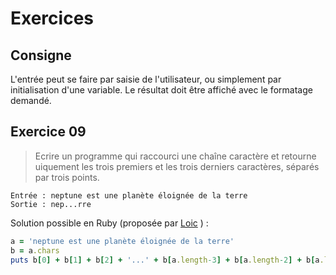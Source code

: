 # Exercices
## Consigne
L'entrée peut se faire par saisie de l'utilisateur, ou simplement par initialisation d'une variable. Le résultat doit être affiché avec le formatage demandé.

## Exercice 09
>Ecrire un programme qui raccourci une chaîne caractère et retourne uiquement les trois premiers et les trois derniers caractères, séparés par trois points.
```
Entrée : neptune est une planète éloignée de la terre
Sortie : nep...rre
```

Solution possible en Ruby (proposée par [Loic](https://github.com/EuryX) )  :
```Ruby
a = 'neptune est une planète éloignée de la terre'
b = a.chars
puts b[0] + b[1] + b[2] + '...' + b[a.length-3] + b[a.length-2] + b[a.length-1]
```
